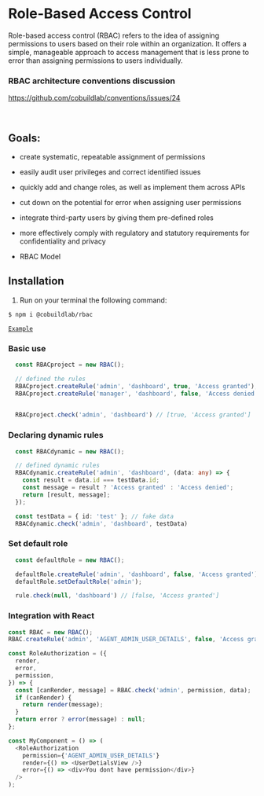 # Role-Based Access Control

  Role-based access control (RBAC) refers to the idea of assigning permissions to users based on their role within an organization. It offers a simple, manageable approach to access management that is less prone to error than assigning permissions to users individually.

### RBAC architecture conventions discussion
  https://github.com/cobuildlab/conventions/issues/24

<br/>

## Goals:

- create systematic, repeatable assignment of permissions

- easily audit user privileges and correct identified issues

- quickly add and change roles, as well as implement them across APIs

- cut down on the potential for error when assigning user permissions

- integrate third-party users by giving them pre-defined roles

- more effectively comply with regulatory and statutory requirements for confidentiality and privacy

- RBAC Model


## Installation

1. Run on your terminal the following command:

```sh
$ npm i @cobuildlab/rbac
```

[`Example`](#Examples)
### Basic use

```typescript
  const RBACproject = new RBAC();

  // defined the rules
  RBACproject.createRule('admin', 'dashboard', true, 'Access granted');
  RBACproject.createRule('manager', 'dashboard', false, 'Access denied');

 
  RBACproject.check('admin', 'dashboard') // [true, 'Access granted']
```

### Declaring dynamic rules

```typescript
  const RBACdynamic = new RBAC();

  // defined dynamic rules
  RBACdynamic.createRule('admin', 'dashboard', (data: any) => {
    const result = data.id === testData.id;
    const message = result ? 'Access granted' : 'Access denied';
    return [result, message];
  });

  const testData = { id: 'test' }; // fake data
  RBACdynamic.check('admin', 'dashboard', testData)
```


### Set default role

```typescript
  const defaultRole = new RBAC();

  defaultRole.createRule('admin', 'dashboard', false, 'Access granted');
  defaultRole.setDefaultRole('admin');

  rule.check(null, 'dashboard') // [false, 'Access granted']
```

### Integration with React

```js
const RBAC = new RBAC();
RBAC.createRule('admin', 'AGENT_ADMIN_USER_DETAILS', false, 'Access granted');

const RoleAuthorization = ({
  render,
  error,
  permission,
}) => {
  const [canRender, message] = RBAC.check('admin', permission, data);
  if (canRender) {
    return render(message);
  }
  return error ? error(message) : null;
};

const MyComponent = () => (
  <RoleAuthorization
    permission={'AGENT_ADMIN_USER_DETAILS'}
    render={() => <UserDetialsView />}
    error={() => <div>You dont have permission</div>}
  />
);

```
